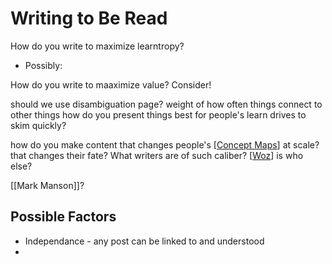 # Writing to Be Read

How do you write to maximize learntropy?
- Possibly: 


How do you write to maaximize value?
Consider!

should we use disambiguation page? weight of how often things connect to other things
how do you present things best for people's learn drives to skim quickly?

how do you make content that changes people's [[Concept Maps]] at scale?
that changes their fate?
What writers are of such caliber?
[[Woz]] is
who else?

[[Mark Manson]]?

## Possible Factors
- Independance - any post can be linked to and understood
- 

[//begin]: # "Autogenerated link references for markdown compatibility"
[Concept Maps]: concept-maps "Concept Maps"
[Woz]: Woz "Woz"
[//end]: # "Autogenerated link references"